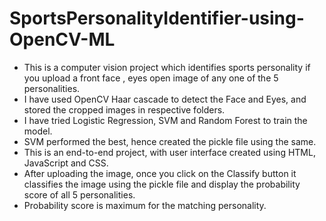 # SportsPersonalityIdentifier-using-OpenCV-ML
- This is a computer vision project which identifies sports personality if you upload a front face , eyes open image of any one of the 5 personalities.
- I have used OpenCV Haar cascade to detect the Face and Eyes, and stored the cropped images in respective folders.
- I have tried Logistic Regression, SVM and Random Forest to train the model.
- SVM performed the best, hence created the pickle file using the same.
- This is an end-to-end project, with user interface created using HTML, JavaScript and CSS.
- After uploading the image, once you click on the Classify button it classifies the image using the pickle file and display the probability score of all 5 personalities.
- Probability score is maximum for the matching personality.
